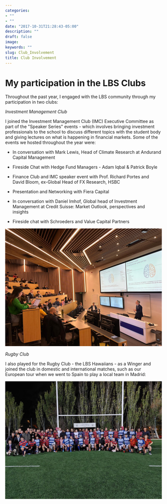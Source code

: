 ```yaml
---
categories:
- ""
- ""
date: "2017-10-31T21:28:43-05:00"
description: ""
draft: false
image: 
keywords: ""
slug: Club_Involvement
title: Club Involvement
---
```


# My participation in the LBS Clubs

Throughout the past year, I engaged with the LBS community through my participation in two clubs:

*Investment Management Club* 

I joined the Investment Management Club (IMC) Executive Committee as part of the "Speaker Series" events - which involves bringing investment professionals to the school to discuss different topics with the student body and giving lectures on what is happening in financial markets. Some of the events we hosted throughout the year were:

-   In conversation with Mark Lewis, Head of Climate Research at Andurand Capital Management

-   Fireside Chat with Hedge Fund Managers - Adam Iqbal & Patrick Boyle

-   Finance Club and IMC speaker event with Prof. Richard Portes and David Bloom, ex-Global Head of FX Research, HSBC

-   Presentation and Networking with Fiera Capital

-   In conversation with Daniel Imhof, Global head of Investment Management at Credit Suisse: Market Outlook, perspectives and insights

-   Fireside chat with Schroeders and Value Capital Partners

![LBS Presentation](https://github.com/t05id01/my_website/blob/main/content/blogs/lbs_presentation.jpeg?raw=true)

*Rugby Club* 

I also played for the Rugby Club - the LBS Hawaiians - as a Winger and joined the club in domestic and international matches, such as our European tour when we went to Spain to play a local team in Madrid:

![LBS Rugby](https://github.com/t05id01/my_website/blob/main/content/blogs/lbs_rugby.png?raw=true)
